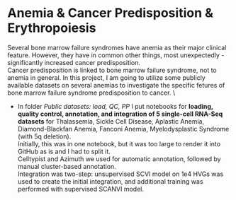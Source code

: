 # Anemia & Cancer Predisposition & Erythropoiesis

Several bone marrow failure syndromes have anemia as their major clinical feature. However, they have in common other things, most unexpectedly - significantly increased cancer predisposition. \
Cancer predisposition is linked to bone marrow failure syndrome, not to anemia in general. In this project, I am going to utilize some publicly available datasets on several anemias to investigate the specific fetures of bone marrow failure syndrome predisposition to cancer. \

* In folder *Public datasets: load, QC, PP* I put notebooks for **loading, quality control, annotation, and integration of 5 single-cell RNA-Seq datasets** for Thalassemia, Sickle Cell Disease, Aplastic Anemia, Diamond-Blackfan Anemia, Fanconi Anemia, Myelodysplastic Syndrome (with 5q deletion). \
Initially, this was in one notebook, but it was too large to render it into GitHub as is and I had to split it. \
Celltypist and Azimuth we used for automatic annotation, followed by manual cluster-based annotation. \
Integration was two-step: unsupervised SCVI model on 1e4 HVGs was used to create the initial integration, and additional training was performed with supervised SCANVI model.
